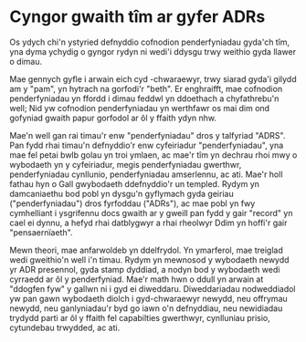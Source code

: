 # Cyngor gwaith tîm ar gyfer ADRs

Os ydych chi'n ystyried defnyddio cofnodion penderfyniadau gyda'ch tîm, yna dyma ychydig o gyngor rydyn ni wedi'i ddysgu trwy weithio gyda llawer o dimau.

Mae gennych gyfle i arwain eich cyd -chwaraewyr, trwy siarad gyda'i gilydd am y "pam", yn hytrach na gorfodi'r "beth". Er enghraifft, mae cofnodion penderfyniadau yn ffordd i dimau feddwl yn ddoethach a chyfathrebu'n well; Nid yw cofnodion penderfyniadau yn werthfawr os mai dim ond gofyniad gwaith papur gorfodol ar ôl y ffaith ydyn nhw.

Mae'n well gan rai timau'r enw "penderfyniadau" dros y talfyriad "ADRS". Pan fydd rhai timau'n defnyddio'r enw cyfeiriadur "penderfyniadau", yna mae fel petai bwlb golau yn troi ymlaen, ac mae'r tîm yn dechrau rhoi mwy o wybodaeth yn y cyfeiriadur, megis penderfyniadau gwerthwr, penderfyniadau cynllunio, penderfyniadau amserlennu, ac ati. Mae'r holl fathau hyn o Gall gwybodaeth ddefnyddio'r un templed. Rydym yn damcaniaethu bod pobl yn dysgu'n gyflymach gyda geiriau ("penderfyniadau") dros fyrfoddau ("ADRs"), ac mae pobl yn fwy cymhelliant i ysgrifennu docs gwaith ar y gweill pan fydd y gair "record" yn cael ei dynnu, a hefyd rhai datblygwyr a rhai rheolwyr Ddim yn hoffi'r gair "pensaernïaeth".

Mewn theori, mae anfarwoldeb yn ddelfrydol. Yn ymarferol, mae treiglad wedi gweithio'n well i'n timau. Rydym yn mewnosod y wybodaeth newydd yr ADR presennol, gyda stamp dyddiad, a nodyn bod y wybodaeth wedi cyrraedd ar ôl y penderfyniad. Mae'r math hwn o ddull yn arwain at "ddogfen fyw" y gallwn ni i gyd ei diweddaru. Diweddariadau nodweddiadol yw pan gawn wybodaeth diolch i gyd-chwaraewyr newydd, neu offrymau newydd, neu ganlyniadau'r byd go iawn o'n defnyddiau, neu newidiadau trydydd parti ar ôl y ffaith fel capabilties gwerthwyr, cynlluniau prisio, cytundebau trwydded, ac ati.